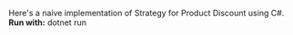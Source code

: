 Here's a naive implementation of Strategy for Product Discount using C#.<br>
<b>Run with:</b> dotnet run
